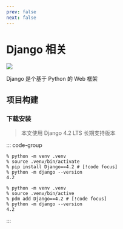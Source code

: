 ```yaml
---
prev: false
next: false
---
```


# Django 相关

![](/static/skill-images/django.webp)

Django 是个基于 Python 的 Web 框架

## 项目构建

### 下载安装

> 本文使用 Django 4.2 LTS 长期支持版本

::: code-group

```shell [pip]
% python -m venv .venv
% source .venv/bin/activate
% pip install Django==4.2 # [!code focus]
% python -m django --version
4.2
```

```shell [PDM]
% python -m venv .venv
% source .venv/bin/active
% pdm add Django==4.2 # [!code focus]
% python -m django --version
4.2
```

:::
